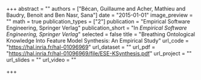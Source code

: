 +++
abstract = ""
authors = ["Bécan, Guillaume and Acher, Mathieu and Baudry, Benoit and Ben Nasr, Sana"]
date = "2015-01-01"
image_preview = ""
math = true
publication_types = ["2"]
publication = "Empirical Software Engineering, Springer Verlag"
publication_short = "In *Empirical Software Engineering, Springer Verlag*"
selected = false
title = "Breathing Ontological Knowledge Into Feature Model Synthesis: An Empirical Study"
url_code = "https://hal.inria.fr/hal-01096969"
url_dataset = ""
url_pdf = "https://hal.inria.fr/hal-01096969/file/ESE-KSynthesis.pdf"
url_project = ""
url_slides = ""
url_video = ""

+++

